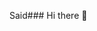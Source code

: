 Said### Hi there 👋

<!--
**Saidnouar/saidnouar** is a ✨ _special_ ✨ repository because its `README.md` (this file) appears on your GitHub profile.

Here are some ideas to get you started:

- 🔭 I’m currently working on ...development
- 🌱 I’m currently learning ...Languages
- 👯 I’m looking to collaborate on ...
- 🤔 I’m looking for help with ...
- 💬 Ask me about ...the job
- 📫 How to reach me: ...
- 😄 Pronouns: ...
- ⚡ Fun fact: ...
-->
